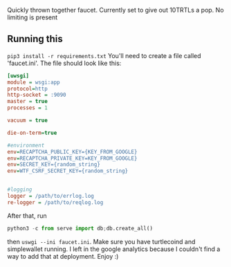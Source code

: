 Quickly thrown together faucet. Currently set to give out 10TRTLs a pop. No limiting is present


## Running this
`pip3 install -r requirements.txt`
You'll need to create a file called 'faucet.ini'.
The file should look like this:
```ini
[uwsgi]
module = wsgi:app
protocol=http
http-socket = :9090
master = true
processes = 1

vacuum = true

die-on-term=true

#environment
env=RECAPTCHA_PUBLIC_KEY={KEY_FROM_GOOGLE}
env=RECAPTCHA_PRIVATE_KEY=KEY_FROM_GOOGLE}
env=SECRET_KEY={random_string}
env=WTF_CSRF_SECRET_KEY={random_string}


#logging
logger = /path/to/errlog.log
re-logger = /path/to/reqlog.log
```

After that, run 
```python
python3 -c from serve import db;db.create_all()
```
then `uswgi --ini faucet.ini`. Make sure you have turtlecoind and simplewallet running.
I left in the google analytics because I couldn't find a way to add that at deployment. Enjoy :)
